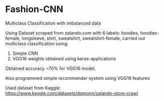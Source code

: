 # Fashion-CNN

Multiclass Classification with imbalanced data

Using Dataset scraped from zalando.com with 6 labels: hoodies, hoodies-female, longsleeve, shirt, sweatshirt, sweatshirt-female, carried out multiclass classification using: 

1. Simple CNN
2. VGG16 weights obtained using keras-applications

Obtained accuracy ~70% for VGG16 model.

Also programmed simple recommender system using VGG16 features


Used dataset from Kaggle: https://www.kaggle.com/datasets/dqmonn/zalando-store-crawl

